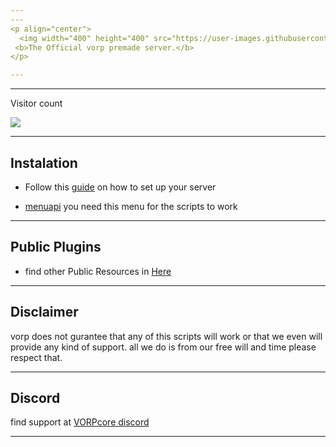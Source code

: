 ```yaml
---
---
<p align="center">
  <img width="400" height="400" src="https://user-images.githubusercontent.com/87246847/193861774-57ee96f0-aaa5-4ba7-b5da-1707ffc122b9.gif"><br>
 <b>The Official vorp premade server.</b>
</p>

---
```

---

<p>Visitor count</p>
  <img src="https://profile-counter.glitch.me/vorp_pre-made/count.svg" />

---  
## Instalation


   * Follow this [guide](https://outsider31000.github.io/VORP_API-docs/posts/intro/) on how to set up your server



  * [menuapi](https://github.com/outsider31000/menuapi) you need this menu for the scripts to work
---

## Public Plugins

* find other Public Resources in [Here](https://github.com/outsider31000/public-scripts) 


---

## Disclaimer

 vorp does not gurantee that any of this scripts will work or that we even will provide any kind of support.
all we do is from our free will and time please respect that.

---

## Discord

find support at [VORPcore discord](https://discord.gg/DHGVAbCj7N) 

---
